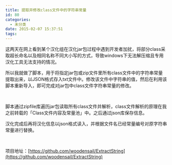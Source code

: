 ```yaml
---
title: 提取并修改class文件中的字符串常量
id: 80
categories:
  - 未分类
date: 2015-02-07 15:37:51
tags:
---
```


这两天在网上看到某个汉化组在汉化jar包过程中遇到开发者加扰，将部分class采取超长命名以及相同名称不同大小写的方式，导致windows下无法解压缩且专用汉化工具无法支持的情况。

所以我就做了脚本，用于将指定jar包或zip文件里所有class文件中的字符串常量提取出来，以JSON格式存入txt文件中。修改该文件中字符串的值，然后在利用该脚本重新导入，即可完成对jar包中class文件字符串常量的修改。

&nbsp;

脚本通过zipfile库遍历jar包读取所有class文件并解析，class文件解析的原理在我之前转载的「Class文件内容及常量池」中。之后通过json库保存信息。

汉化完成后再将汉化信息以json格式读入，并根据文件名已经常量编号对原字符串常量进行替换。

&nbsp;

项目地址：[https://github.com/woodensail/ExtractString](https://github.com/woodensail/ExtractString)
